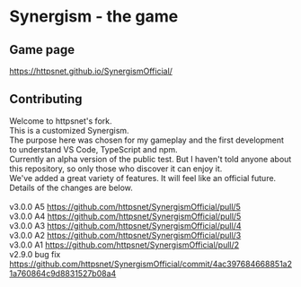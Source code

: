 # Synergism - the game

## Game page

https://httpsnet.github.io/SynergismOfficial/

## Contributing

Welcome to httpsnet's fork.<br>
This is a customized Synergism.<br>
The purpose here was chosen for my gameplay and the first development to understand VS Code, TypeScript and npm.<br>
Currently an alpha version of the public test. But I haven't told anyone about this repository, so only those who discover it can enjoy it.<br>
We've added a great variety of features. It will feel like an official future.<br>
Details of the changes are below.<br>
<br>
v3.0.0 A5 https://github.com/httpsnet/SynergismOfficial/pull/5<br>
v3.0.0 A4 https://github.com/httpsnet/SynergismOfficial/pull/5<br>
v3.0.0 A3 https://github.com/httpsnet/SynergismOfficial/pull/4<br>
v3.0.0 A2 https://github.com/httpsnet/SynergismOfficial/pull/3<br>
v3.0.0 A1 https://github.com/httpsnet/SynergismOfficial/pull/2<br>
v2.9.0 bug fix<br>
https://github.com/httpsnet/SynergismOfficial/commit/4ac397684668851a21a760864c9d8831527b08a4<br>